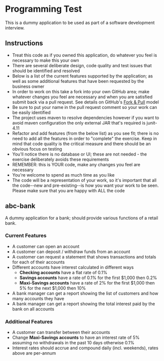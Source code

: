 Programming Test
========

This is a dummy application to be used as part of a software development interview.

Instructions
--------

* Treat this code as if you owned this application, do whatever you feel is necessary to make this your own
* There are several deliberate design, code quality and test issues that should be identified and resolved
* Below is a list of the current features supported by the application; as well as some additional features that have been requested by the business owner
* In order to work on this take a fork into your own GitHub area; make whatever changes you feel are necessary and when you are satisfied submit back via a pull request. See details on GitHub's [Fork & Pull](https://help.github.com/articles/using-pull-requests) model
* Be sure to put your name in the pull request comment so your work can be easily identified
* The project uses maven to resolve dependencies however if you want to avoid maven configuration the only external JAR that's required is junit-4.11
* Refactor and add features (from the below list) as you see fit; there is no need to add all the features in order to "complete" the exercise. Keep in mind that code quality is the critical measure and there should be an obvious focus on testing
* You'll notice there is no database or UI; these are not needed - the exercise deliberately avoids these requirements
* REMEMBER: this is YOUR code, make any changes you feel are necessary
* You're welcome to spend as much time as you like
* The code will be a representation of your work, so it's important that all the code--new and pre-existing--is how you want your work to be seen.  Please make sure that you are happy with ALL the code

abc-bank
--------

A dummy application for a bank; should provide various functions of a retail bank.

### Current Features

* A customer can open an account
* A customer can deposit / withdraw funds from an account
* A customer can request a statement that shows transactions and totals for each of their accounts
* Different accounts have interest calculated in different ways
  * **Checking accounts** have a flat rate of 0.1%
  * **Savings accounts** have a rate of 0.1% for the first $1,000 then 0.2%
  * **Maxi-Savings accounts** have a rate of 2% for the first $1,000 then 5% for the next $1,000 then 10%
* A bank manager can get a report showing the list of customers and how many accounts they have
* A bank manager can get a report showing the total interest paid by the bank on all accounts

### Additional Features

* A customer can transfer between their accounts
* Change **Maxi-Savings accounts** to have an interest rate of 5% assuming no withdrawals in the past 10 days otherwise 0.1%
* Interest rates should accrue and compound daily (incl. weekends), rates above are per-annum
